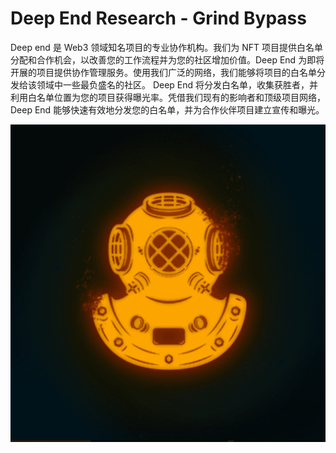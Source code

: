 # Deep End Research - Grind Bypass

Deep end 是 Web3 领域知名项目的专业协作机构。我们为 NFT 项目提供白名单分配和合作机会，以改善您的工作流程并为您的社区增加价值。Deep End 为即将开展的项目提供协作管理服务。使用我们广泛的网络，我们能够将项目的白名单分发给该领域中一些最负盛名的社区。 Deep End 将分发白名单，收集获胜者，并利用白名单位置为您的项目获得曝光率。凭借我们现有的影响者和顶级项目网络，Deep End 能够快速有效地分发您的白名单，并为合作伙伴项目建立宣传和曝光。

![nft](微信截图_20220902185602.png)
